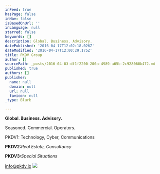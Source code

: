 ```yaml
---
inFeed: true
hasPage: false
inNav: false
isBasedOnUrl: ''
inLanguage: null
starred: false
keywords: []
description: Global. Business. Advisory.
datePublished: '2016-04-17T12:02:18.026Z'
dateModified: '2016-04-17T12:00:29.175Z'
title: PKDV Group
author: []
sourcePath: _posts/2016-04-03-df1f2200-200a-4989-a65b-2c928060b472.md
published: true
authors: []
publisher:
  name: null
  domain: null
  url: null
  favicon: null
_type: Blurb

---
```

**Global. Business. Advisory.**

Seasoned. Commercial. Operators.

PKDV1: Technology, Cyber, Communications

**PKDV2:**_Real Estate, Consultancy_

**PKDV3:**_Special Situations_

info@pkdv.io
![](https://the-grid-user-content.s3-us-west-2.amazonaws.com/98244933-ad86-4cb2-bcb5-6a897a707df6.jpg)